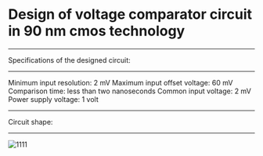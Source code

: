 # Design of voltage comparator circuit in 90 nm cmos technology
________________________________________________________________
Specifications of the designed circuit:
________________________________________________________________
Minimum input resolution: 2 mV
Maximum input offset voltage: 60 mV
Comparison time: less than two nanoseconds
Common input voltage: 2 mV
Power supply voltage: 1 volt
_________________________________________________________________
Circuit shape:
_________________________________________________________________
![1111](https://user-images.githubusercontent.com/72104345/168648256-a7421393-c654-4601-9573-659d64ff0c01.JPG)
